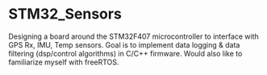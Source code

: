 # STM32_Sensors
Designing a board around the STM32F407 microcontroller to interface with GPS Rx, IMU, Temp sensors. 
Goal is to implement data logging & data filtering (dsp/control algorithms) in C/C++ firmware. 
Would also like to familiarize myself with freeRTOS. 
